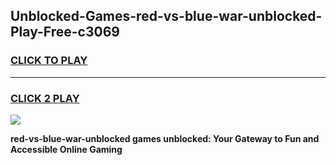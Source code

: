 
## Unblocked-Games-red-vs-blue-war-unblocked-Play-Free-c3069
<h3>
<a href="https://premium76.site?title=red-vs-blue-war-unblocked&ref=19M">CLICK TO PLAY</a></h3>
<hr>

<h3>
<a href="https://premium76.site?title=red-vs-blue-war-unblocked&ref=19M">CLICK 2 PLAY</a>
  
</h3>

<a href="https://premium76.site?title=red-vs-blue-war-unblocked&ref=19M"><img src="https://clearcache.store/games.png"></a>


**red-vs-blue-war-unblocked games unblocked: Your Gateway to Fun and Accessible Online Gaming**
